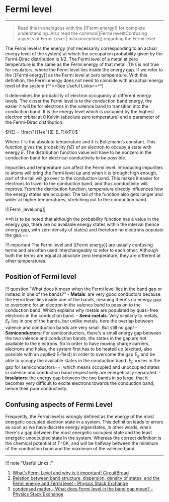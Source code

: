 # Fermi level 
---

>Read this in analogous with the [[Fermi energy]] for complete understanding. Also read the common[[Fermi level#Confusing aspects of Fermi Level | misconception]] regarding the Fermi level.

The Fermi level is the energy (not necessarily corresponding to an actual energy level of the system) at which the occupation probability given by the Fermi-Dirac distribution is 1/2. The Fermi level of a metal at zero temperature is the same as the Fermi energy of that metal. This is not true for insulators, where the Fermi level lies inside the energy gap. If we refer to the [[Fermi energy]] as the Fermi level at zero temperature. With this definition, the Fermi energy does not need to coincide with an actual energy level of the system.(^^==See Useful Links==^^)

It determines the probability of electron occupancy at different energy levels. The closer the Fermi level is to the conduction band energy, the easier it will be for electrons in the valence band to transition into the conduction band. It is the energy level which is occupied by the highest electron orbital at 0 Kelvin (absolute zero temperature) and a parameter of the Fermi-Dirac distribution:

$f(E) = \frac{1}{1+e^{(E-E_F)/kT}}$

Where _T_ is the absolute temperature and _k_ is Boltzmann’s constant. This function gives the probability _f(E)_ of an electron to occupy a state with energy _E_. The distribution function value will have to be nonzero in the conduction band for electrical conductivity to be possible.

Impurities and temperature can affect the Fermi level. Introducing impurities to atoms will bring the Fermi level up and when it is brought high enough, part of the tail will go over to the conduction band. This makes it easier for electrons to travel to the conduction band, and thus conductivity will improve. From the distribution function, temperature directly influences how the energy states are occupied. The tail of the function also gets longer and wider at higher temperatures, stretching out to the conduction band.

![[Fermi_level.png]]


==It is to be noted that although the probability function has a value in the energy gap, there are no available energy states within the interval (hence energy gap, with zero density of states) and therefore no electrons populate the gap.== 



!!! important
	The Fermi level and [[Fermi energy]] are usually confusing terms and are often used interchangeably to refer to each other. Although both the terms are equal at absolute zero temperature, they are different at other temperatures.

## Position of Fermi level 

!!! question "What does it mean when the Fermi level lies in the band gap or instead in one of the bands?"
	- **Metals**: are very good conductors because the Fermi level lies inside one of the bands, meaning there's no energy gap to overcome for an electron in the valence band to pass on to the conduction band. Which explains why metals are populated by quasi-free electrons in the conduction band.
	- **Semi-metals**: Very similarly to metals, $E_F$ lies in one of the bands, but unlike metals, here the overlap between valence and conduction bands are very small. But still no gap!
	- **Semiconductors**: For semiconductors, there's a small energy gap between the two valence and conduction bands, the states in the gap are _not_ available to the electrons. So in order to have moving charge carriers, electrons and holes, the system first has to be heated up (excited, also possible with an applied E-field) in order to overcome the gap $E_g$ and be able to occupy the available states in the conduction band. $E_F$ ==lies in the gap for semiconductors==, which means occupied and unoccupied states in valence and conduction band respectively are energetically separated. 
	- **Insulators**: the energy gap between the two bands in so large, that it becomes very difficult to excite electrons towards the conduction band, hence their poor conductivity.


## Confusing aspects of Fermi Level
 Frequently, the Fermi level is wrongly defined as the energy of the most energetic occupied electron state in a system. This definition leads to errors as soon as we have discrete energy eigenstates, in other words, when there's a gap between the most energetic occupied state and the least energetic unoccupied state in the system. Whereas the correct definition is the chemical potential at T=0K, and will be halfway between the minimum of the conduction band and the maximum of the valence band.

---
!!! note "Useful Links :"
1. [What’s Fermi Level and why is it important| CircuitBread](https://www.circuitbread.com/ee-faq/whats-fermi-level-and-why-is-it-important-in-a-semiconductor)
2. [Relation between band structure, dispersion, density of states, and the Fermi energy and Fermi level - Physics Stack Exchange](https://physics.stackexchange.com/questions/218387/relation-between-band-structure-dispersion-density-of-states-and-the-fermi-en)
3. [condensed matter - What does Fermi level in the band gap mean? - Physics Stack Exchange](https://physics.stackexchange.com/questions/155606/what-does-fermi-level-in-the-band-gap-mean)










